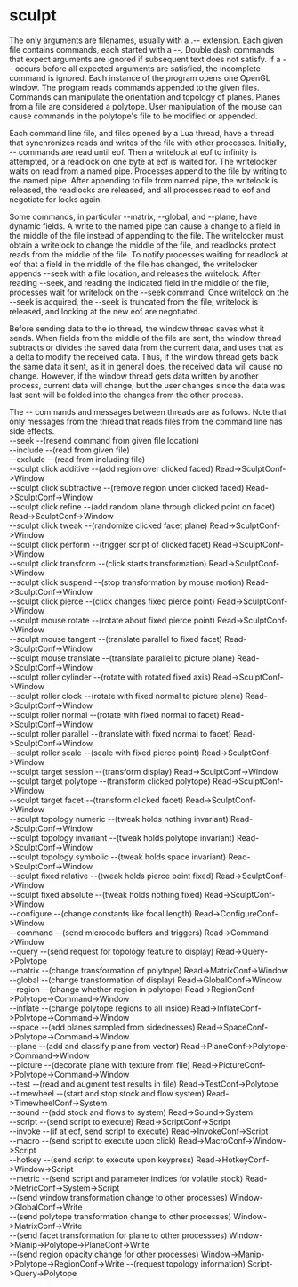 # sculpt

The only arguments are filenames, usually with a .-- extension. Each given file contains commands, each started with a --. Double dash commands that expect arguments are ignored if subsequent text does not satisfy. If a -- occurs before all expected arguments are satisfied, the incomplete command is ignored. Each instance of the program opens one OpenGL window. The program reads commands appended to the given files. Commands can manipulate the orientation and topology of planes. Planes from a file are considered a polytope. User manipulation of the mouse can cause commands in the polytope's file to be modified or appended.  

Each command line file, and files opened by a Lua thread, have a thread that synchronizes reads and writes of the file with other processes. Initially, -- commands are read until eof. Then a writelock at eof to infinity is attempted, or a readlock on one byte at eof is waited for. The writelocker waits on read from a named pipe. Processes append to the file by writing to the named pipe. After appending to file from named pipe, the writelock is released, the readlocks are released, and all processes read to eof and negotiate for locks again.  

Some commands, in particular --matrix, --global, and --plane, have dynamic fields. A write to the named pipe can cause a change to a field in the middle of the file instead of appending to the file. The writelocker must obtain a writelock to change the middle of the file, and readlocks protect reads from the middle of the file. To notify processes waiting for readlock at eof that a field in the middle of the file has changed, the writelocker appends --seek with a file location, and releases the writelock. After reading --seek, and reading the indicated field in the middle of the file, processes wait for writelock on the --seek command. Once writelock on the --seek is acquired, the --seek is truncated from the file, writelock is released, and locking at the new eof are negotiated.  

Before sending data to the io thread, the window thread saves what it sends. When fields from the middle of the file are sent, the window thread subtracts or divides the saved data from the current data, and uses that as a delta to modify the received data. Thus, if the window thread gets back the same data it sent, as it in general does, the received data will cause no change. However, if the window thread gets data written by another process, current data will change, but the user changes since the data was last sent will be folded into the changes from the other process.  

The -- commands and messages between threads are as follows. Note that only messages from the thread that reads files from the command line has side effects.  
--seek --(resend command from given file location)  
--include --(read from given file)  
--exclude --(read from including file)  
--sculpt click additive --(add region over clicked faced) Read->SculptConf->Window  
--sculpt click subtractive --(remove region under clicked faced) Read->SculptConf->Window  
--sculpt click refine --(add random plane through clicked point on facet) Read->SculptConf->Window  
--sculpt click tweak --(randomize clicked facet plane) Read->SculptConf->Window  
--sculpt click perform --(trigger script of clicked facet) Read->SculptConf->Window  
--sculpt click transform --(click starts transformation) Read->SculptConf->Window  
--sculpt click suspend --(stop transformation by mouse motion) Read->SculptConf->Window  
--sculpt click pierce --(click changes fixed pierce point) Read->SculptConf->Window  
--sculpt mouse rotate --(rotate about fixed pierce point) Read->SculptConf->Window  
--sculpt mouse tangent --(translate parallel to fixed facet) Read->SculptConf->Window  
--sculpt mouse translate --(translate parallel to picture plane) Read->SculptConf->Window  
--sculpt roller cylinder --(rotate with rotated fixed axis) Read->SculptConf->Window  
--sculpt roller clock --(rotate with fixed normal to picture plane) Read->SculptConf->Window  
--sculpt roller normal --(rotate with fixed normal to facet) Read->SculptConf->Window  
--sculpt roller parallel --(translate with fixed normal to facet) Read->SculptConf->Window  
--sculpt roller scale --(scale with fixed pierce point) Read->SculptConf->Window  
--sculpt target session --(transform display) Read->SculptConf->Window  
--sculpt target polytope --(transform clicked polytope) Read->SculptConf->Window  
--sculpt target facet --(transform clicked facet) Read->SculptConf->Window  
--sculpt topology numeric --(tweak holds nothing invariant) Read->SculptConf->Window  
--sculpt topology invariant --(tweak holds polytope invariant) Read->SculptConf->Window  
--sculpt topology symbolic --(tweak holds space invariant) Read->SculptConf->Window  
--sculpt fixed relative --(tweak holds pierce point fixed) Read->SculptConf->Window  
--sculpt fixed absolute --(tweak holds nothing fixed) Read->SculptConf->Window  
--configure --(change constants like focal length) Read->ConfigureConf->Window  
--command --(send microcode buffers and triggers) Read->Command->Window  
--query --(send request for topology feature to display) Read->Query->Polytope  
--matrix --(change transformation of polytope) Read->MatrixConf->Window  
--global --(change transformation of display) Read->GlobalConf->Window  
--region --(change whether region in polytope) Read->RegionConf->Polytope->Command->Window  
--inflate --(change polytope regions to all inside) Read->InflateConf->Polytope->Command->Window  
--space --(add planes sampled from sidednesses) Read->SpaceConf->Polytope->Command->Window  
--plane --(add and classify plane from vector) Read->PlaneConf->Polytope->Command->Window  
--picture --(decorate plane with texture from file) Read->PictureConf->Polytope->Command->Window  
--test --(read and augment test results in file) Read->TestConf->Polytope  
--timewheel --(start and stop stock and flow system) Read->TimewheelConf->System  
--sound --(add stock and flows to system) Read->Sound->System  
--script --(send script to execute) Read->ScriptConf->Script  
--invoke --(if at eof, send script to execute) Read->InvokeConf->Script  
--macro --(send script to execute upon click) Read->MacroConf->Window->Script  
--hotkey --(send script to execute upon keypress) Read->HotkeyConf->Window->Script  
--metric --(send script and parameter indices for volatile stock) Read->MetricConf->System->Script  
--(send window transformation change to other processes) Window->GlobalConf->Write  
--(send polytope transformation change to other processes) Window->MatrixConf->Write  
--(send facet transformation for plane to other processses) Window->Manip->Polytope->PlaneConf->Write  
--(send region opacity change for other processes) Window->Manip->Polytope->RegionConf->Write
--(request topology information) Script->Query->Polytope  
